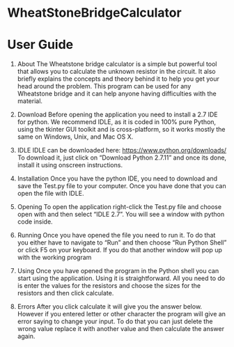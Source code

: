 # WheatStoneBridgeCalculator

# User Guide
1. About
The Wheatstone bridge calculator is a simple but powerful tool that allows you to calculate the unknown resistor in the circuit. It also briefly explains the concepts and theory behind it to help you get your head around the problem. This program can be used for any Wheatstone bridge and it can help anyone having difficulties with the material.

2. 	Download
Before opening the application you need to install a 2.7 IDE for python. We recommend IDLE, as it is coded in 100% pure Python, using the tkinter GUI toolkit and is cross-platform, so it works mostly the same on Windows, Unix, and Mac OS X.
3. 	IDLE
IDLE can be downloaded here: https://www.python.org/downloads/
To download it, just click on “Download Python 2.7.11” and once its done, install it using onscreen instructions.

4. 	Installation
Once you have the python IDE, you need to download and save the Test.py file to your computer. Once you have done that you can open the file with IDLE.

5. 	Opening
To open the application right-click the Test.py file and choose open with and then select “IDLE 2.7”. You will see a window with python code inside.

6. 	Running
Once you have opened the file you need to run it. To do that you either have to navigate to “Run” and then choose “Run Python Shell” or click F5 on your keyboard. If you do that another window will pop up with the working program
7. 	Using
Once you have opened the program in the Python shell you can start using the application. Using it is straightforward. All you need to do is enter the values for the resistors and choose the sizes for the resistors and then click calculate.
8. 	Errors
After you click calculate it will give you the answer below. However if you entered letter or other character the program will give an error saying to change your input. To do that you can just delete the wrong value replace it with another value and then calculate the answer again. 
